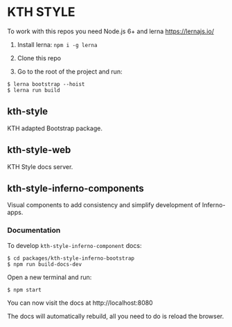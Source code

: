# KTH STYLE

To work with this repos you need Node.js 6+ and lerna https://lernajs.io/

1. Install lerna: `npm i -g lerna`

2. Clone this repo

3. Go to the root of the project and run:

```
$ lerna bootstrap --hoist
$ lerna run build
```

## kth-style
KTH adapted Bootstrap package.

## kth-style-web
KTH Style docs server.

## kth-style-inferno-components
Visual components to add consistency and simplify development of Inferno-apps. 

### Documentation
To develop `kth-style-inferno-component` docs:

```
$ cd packages/kth-style-inferno-bootstrap
$ npm run build-docs-dev
```

Open a new terminal and run:

```
$ npm start
```

You can now visit the docs at http://localhost:8080

The docs will automatically rebuild, all you need to do is reload the browser.
